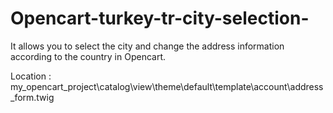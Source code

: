 # Opencart-turkey-tr-city-selection-
It allows you to select the city and change the address information according to the country in Opencart.

Location : my_opencart_project\catalog\view\theme\default\template\account\address_form.twig

